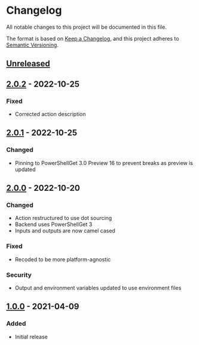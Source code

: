 # Changelog
All notable changes to this project will be documented in this file.

The format is based on [Keep a Changelog](https://keepachangelog.com/en/1.0.0/),
and this project adheres to [Semantic Versioning](https://semver.org/spec/v2.0.0.html).

## [Unreleased]

## [2.0.2] - 2022-10-25
### Fixed
- Corrected action description

## [2.0.1] - 2022-10-25
### Changed
- Pinning to PowerShellGet 3.0 Preview 16 to prevent breaks as preview is updated

## [2.0.0] - 2022-10-20
### Changed
- Action restructured to use dot sourcing
- Backend uses PowerShellGet 3
- Inputs and outputs are now camel cased

### Fixed
- Recoded to be more platform-agnostic

### Security
- Output and environment variables updated to use environment files

## [1.0.0] - 2021-04-09
### Added
- Initial release

[Unreleased]: https://github.com/natescherer/update-powershell-metadata-action/compare/v2.0.2..HEAD
[2.0.2]: https://github.com/natescherer/update-powershell-metadata-action/compare/v2.0.1..v2.0.2
[2.0.1]: https://github.com/natescherer/update-powershell-metadata-action/compare/v2.0.0..v2.0.1
[2.0.0]: https://github.com/natescherer/update-powershell-metadata-action/compare/v1.0.0..v2.0.0
[1.0.0]: https://github.com/natescherer/update-powershell-metadata-action/tree/v1.0.0